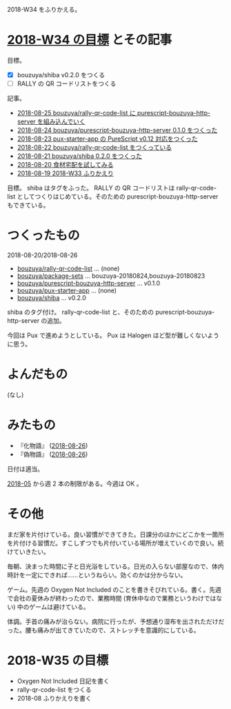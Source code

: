 2018-W34 をふりかえる。

# [2018-W34 の目標][2018-08-19] とその記事

目標。

- [x] bouzuya/shiba v0.2.0 をつくる
- [ ] RALLY の QR コードリストをつくる

記事。

- [2018-08-25 bouzuya/rally-qr-code-list に purescript-bouzuya-http-server を組み込んでいく][2018-08-25]
- [2018-08-24 bouzuya/purescript-bouzuya-http-server 0.1.0 をつくった][2018-08-24]
- [2018-08-23 pux-starter-app の PureScript v0.12 対応をつくった][2018-08-23]
- [2018-08-22 bouzuya/rally-qr-code-list をつくっている][2018-08-22]
- [2018-08-21 bouzuya/shiba 0.2.0 をつくった][2018-08-21]
- [2018-08-20 食材宅配を試してみる][2018-08-20]
- [2018-08-19 2018-W33 ふりかえり][2018-08-19]

目標。 shiba はタグをふった。 RALLY の QR コードリストは rally-qr-code-list としてつくりはじめている。そのための purescript-bouzuya-http-server もできている。

# つくったもの

2018-08-20/2018-08-26

- [bouzuya/rally-qr-code-list][] ... (none)
- [bouzuya/package-sets][] ... bouzuya-20180824,bouzuya-20180823
- [bouzuya/purescript-bouzuya-http-server][] ... v0.1.0
- [bouzuya/pux-starter-app][] ... (none)
- [bouzuya/shiba][] ... v0.2.0

shiba のタグ付け。 rally-qr-code-list と、そのための purescript-bouzuya-http-server の追加。

今回は Pux で進めようとしている。 Pux は Halogen ほど型が難しくないように思う。

# よんだもの

(なし)

# みたもの

- 『化物語』 ([2018-08-26][])
- 『偽物語』 ([2018-08-26][])

日付は適当。

[2018-05][2018-04-30] から週 2 本の制限がある。今週は OK 。

# その他

まだ家を片付けている。良い習慣ができてきた。日課分のほかにどこかを一箇所を片付ける習慣だ。すこしずつでも片付いている場所が増えていくので良い。続けていきたい。

毎朝、決まった時間に子と日光浴をしている。日光の入らない部屋なので、体内時計を一定にできれば……というねらい。効くのかは分からない。

ゲーム。先週の Oxygen Not Included のことを書きそびれている。書く。先週で会社の夏休みが終わったので、業務時間 (育休中なので業務というわけではない) 中のゲームは避けている。

体調。手首の痛みが治らない。病院に行ったが、予想通り湿布を出されただけだった。腰も痛みが出てきていたので、ストレッチを意識的にしている。

# 2018-W35 の目標

- Oxygen Not Included 日記を書く
- rally-qr-code-list をつくる
- 2018-08 ふりかえりを書く

[2018-04-30]: https://blog.bouzuya.net/2018/04/30/
[2018-08-19]: https://blog.bouzuya.net/2018/08/19/
[2018-08-20]: https://blog.bouzuya.net/2018/08/20/
[2018-08-21]: https://blog.bouzuya.net/2018/08/21/
[2018-08-22]: https://blog.bouzuya.net/2018/08/22/
[2018-08-23]: https://blog.bouzuya.net/2018/08/23/
[2018-08-24]: https://blog.bouzuya.net/2018/08/24/
[2018-08-25]: https://blog.bouzuya.net/2018/08/25/
[2018-08-26]: https://blog.bouzuya.net/2018/08/26/
[bouzuya/package-sets]: https://github.com/bouzuya/package-sets
[bouzuya/purescript-bouzuya-http-server]: https://github.com/bouzuya/purescript-bouzuya-http-server
[bouzuya/pux-starter-app]: https://github.com/bouzuya/pux-starter-app
[bouzuya/rally-qr-code-list]: https://github.com/bouzuya/rally-qr-code-list
[bouzuya/shiba]: https://github.com/bouzuya/shiba
